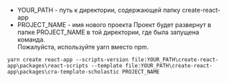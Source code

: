 * YOUR_PATH - путь к директории, содержающей папку create-react-app
* PROJECT_NAME - имя нового проекта
Проект будет развернут в папке PROJECT_NAME в той директории, где была запущена команда.<br/>
Пожалуйста, используйте yarn вместо npm.

```
yarn create react-app --scripts-version file:YOUR_PATH\create-react-app\packages\react-scripts --template file:YOUR_PATH\create-react-app\packages\cra-template-scholastic PROJECT_NAME
```